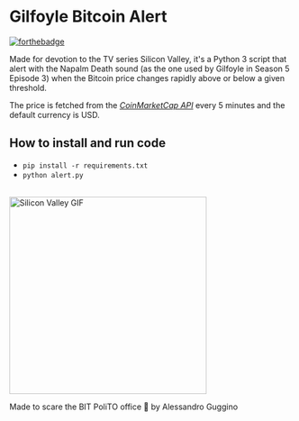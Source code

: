 # Gilfoyle Bitcoin Alert

[![forthebadge](https://forthebadge.com/images/badges/powered-by-black-magic.svg)](https://forthebadge.com)

Made for devotion to the TV series Silicon Valley, it's a Python 3 script that alert with the Napalm Death sound (as the one used by Gilfoyle in Season 5 Episode 3) when the Bitcoin price changes rapidly above or below a given threshold.

The price is fetched from the [_CoinMarketCap API_](https://coinmarketcap.com/api/) every 5 minutes and the default currency is USD.

## How to install and run code

- `pip install -r requirements.txt`
- `python alert.py`

<br>
<img src="https://raw.githubusercontent.com/alessandroguggino/GilfoyleBTCAlert/master/gif_gilfoyle.gif" width="350" title="Silicon Valley GIF">
<br>

Made to scare the BIT PoliTO office 👻 by Alessandro Guggino

  

